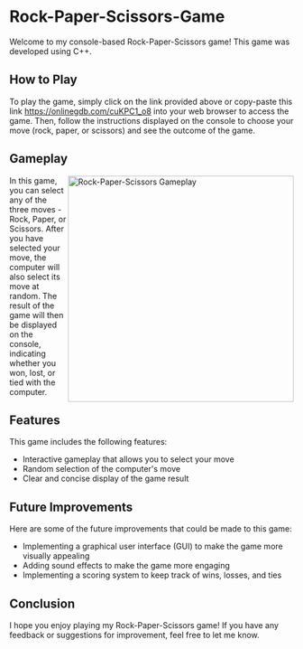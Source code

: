 # Rock-Paper-Scissors-Game

Welcome to my console-based Rock-Paper-Scissors game! This game was developed using C++.

## How to Play
To play the game, simply click on the link provided above or copy-paste this link https://onlinegdb.com/cuKPC1_o8 into your web browser to access the game. Then, follow the instructions displayed on the console to choose your move (rock, paper, or scissors) and see the outcome of the game.

<div>
  <h2>Gameplay</h2>
<img src="https://user-images.githubusercontent.com/95049390/196024062-4dcca5b0-37b4-4da8-8b5d-9f0be87fac7d.jpg" alt="Rock-Paper-Scissors Gameplay" width="400" align="right">
<p align="left">In this game, you can select any of the three moves - Rock, Paper, or Scissors. After you have selected your move, the computer will also select its move at random. The result of the game will then be displayed on the console, indicating whether you won, lost, or tied with the computer.</p>
</div> 

## Features
This game includes the following features:
- Interactive gameplay that allows you to select your move
- Random selection of the computer's move
- Clear and concise display of the game result

## Future Improvements
Here are some of the future improvements that could be made to this game:
- Implementing a graphical user interface (GUI) to make the game more visually appealing
- Adding sound effects to make the game more engaging
- Implementing a scoring system to keep track of wins, losses, and ties

## Conclusion
I hope you enjoy playing my Rock-Paper-Scissors game! If you have any feedback or suggestions for improvement, feel free to let me know.
